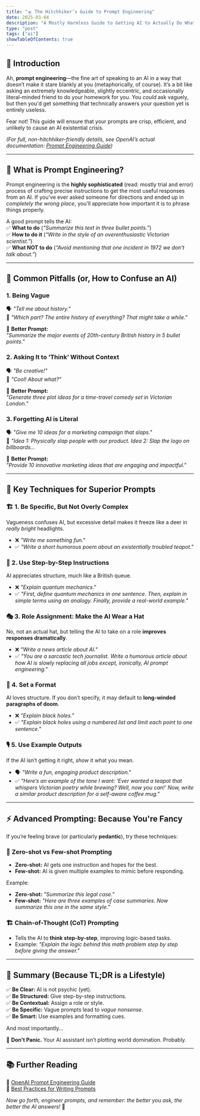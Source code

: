 ```yaml
---
title: "🛸 The Hitchhiker’s Guide to Prompt Engineering"
date: 2025-03-04
description: "A Mostly Harmless Guide to Getting AI to Actually Do What You Want"
type: "post"
tags: ["ai"]
showTableOfContents: true
---
```

## 🚀 Introduction  

Ah, **prompt engineering**—the fine art of speaking to an AI in a way that doesn’t make it stare blankly at you (metaphorically, of course). It’s a bit like asking an extremely knowledgeable, slightly eccentric, and occasionally literal-minded friend to do your homework for you. You *could* ask vaguely, but then you'd get something that technically answers your question yet is entirely useless.  

Fear not! This guide will ensure that your prompts are crisp, efficient, and unlikely to cause an AI existential crisis.  

*(For full, non-hitchhiker-friendly details, see OpenAI’s actual documentation: [Prompt Engineering Guide](https://platform.openai.com/docs/guides/prompt-engineering))*  

---

## 🧠 What is Prompt Engineering?  

Prompt engineering is the **highly sophisticated** (read: mostly trial and error) process of crafting precise instructions to get the most useful responses from an AI. If you've ever asked someone for directions and ended up in *completely the wrong place*, you’ll appreciate how important it is to phrase things properly.  

A good prompt tells the AI:  
✅ **What to do** (*“Summarize this text in three bullet points.”*)  
✅ **How to do it** (*“Write in the style of an overenthusiastic Victorian scientist.”*)  
✅ **What NOT to do** (*“Avoid mentioning that one incident in 1972 we don't talk about.”*)  

---

## 🛑 Common Pitfalls (or, How to Confuse an AI)  

### 1. **Being Vague**  
🗣️ *"Tell me about history."*  
🤖 *"Which part? The entire history of everything? That might take a while."*  

🔹 **Better Prompt:**  
*"Summarize the major events of 20th-century British history in 5 bullet points."*  

### 2. **Asking It to ‘Think’ Without Context**  
🗣️ *"Be creative!"*  
🤖 *"Cool! About what?"*  

🔹 **Better Prompt:**  
*"Generate three plot ideas for a time-travel comedy set in Victorian London."*  

### 3. **Forgetting AI is Literal**  
🗣️ *"Give me 10 ideas for a marketing campaign that slaps."*  
🤖 *"Idea 1: Physically slap people with our product. Idea 2: Slap the logo on billboards...*  

🔹 **Better Prompt:**  
*"Provide 10 innovative marketing ideas that are engaging and impactful."*  

---

## 🎨 Key Techniques for Superior Prompts  

### 🏗️ 1. **Be Specific, But Not Overly Complex**  
Vagueness confuses AI, but excessive detail makes it freeze like a deer in *really bright* headlights.  

- ❌ *"Write me something fun."*  
- ✅ *"Write a short humorous poem about an existentially troubled teapot."*  

### 🔄 2. **Use Step-by-Step Instructions**  
AI appreciates structure, much like a British queue.  

- ❌ *"Explain quantum mechanics."*  
- ✅ *"First, define quantum mechanics in one sentence. Then, explain in simple terms using an analogy. Finally, provide a real-world example."*  

### 🎭 3. **Role Assignment: Make the AI Wear a Hat**  
No, not an actual hat, but telling the AI to take on a role **improves responses dramatically**.  

- ❌ *"Write a news article about AI."*  
- ✅ *"You are a sarcastic tech journalist. Write a humorous article about how AI is slowly replacing all jobs except, ironically, AI prompt engineering."*  

### 🎯 4. **Set a Format**  
AI loves structure. If you don’t specify, it may default to **long-winded paragraphs of doom**.  

- ❌ *"Explain black holes."*  
- ✅ *"Explain black holes using a numbered list and limit each point to one sentence."*  

### 🎙️ 5. **Use Example Outputs**  
If the AI isn’t getting it right, *show* it what you mean.  

- 🗣️ *"Write a fun, engaging product description."*  
- ✅ *"Here’s an example of the tone I want: ‘Ever wanted a teapot that whispers Victorian poetry while brewing? Well, now you can!’ Now, write a similar product description for a self-aware coffee mug."*  

---

## ⚡ Advanced Prompting: Because You're Fancy  

If you’re feeling brave (or particularly **pedantic**), try these techniques:  

### 🔄 **Zero-shot vs Few-shot Prompting**  
- **Zero-shot:** AI gets one instruction and hopes for the best.  
- **Few-shot:** AI is given multiple examples to mimic before responding.  

Example:  
- **Zero-shot:** *"Summarize this legal case."*  
- **Few-shot:** *"Here are three examples of case summaries. Now summarize this one in the same style."*  

### 🏗️ **Chain-of-Thought (CoT) Prompting**  
- Tells the AI to **think step-by-step**, improving logic-based tasks.  
- Example: *"Explain the logic behind this math problem step by step before giving the answer."*  

---

## 🤖 Summary (Because TL;DR is a Lifestyle)  

✅ **Be Clear:** AI is not psychic (yet).  
✅ **Be Structured:** Give step-by-step instructions.  
✅ **Be Contextual:** Assign a role or style.  
✅ **Be Specific:** Vague prompts lead to *vague nonsense*.  
✅ **Be Smart:** Use examples and formatting cues.  

And most importantly…  

🚀 **Don't Panic.** Your AI assistant isn’t plotting world domination. Probably.  

---

## 📚 Further Reading  
📌 [OpenAI Prompt Engineering Guide](https://platform.openai.com/docs/guides/prompt-engineering)  
📌 [Best Practices for Writing Prompts](https://platform.openai.com/docs/guides/prompt-engineering/best-practices)  

*Now go forth, engineer prompts, and remember: the better you ask, the better the AI answers!* 🚀  